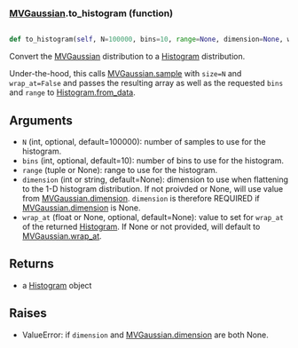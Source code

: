 ### [MVGaussian](MVGaussian.md).to_histogram (function)


```py

def to_histogram(self, N=100000, bins=10, range=None, dimension=None, wrap_at=None)

```



Convert the [MVGaussian](MVGaussian.md) distribution to a [Histogram](Histogram.md) distribution.

Under-the-hood, this calls [MVGaussian.sample](MVGaussian.sample.md) with `size=N` and `wrap_at=False`
and passes the resulting array as well as the requested `bins` and `range`
to [Histogram.from_data](Histogram.from_data.md).

Arguments
-----------
* `N` (int, optional, default=100000): number of samples to use for
    the histogram.
* `bins` (int, optional, default=10): number of bins to use for the
    histogram.
* `range` (tuple or None): range to use for the histogram.
* `dimension` (int or string, default=None): dimension to use
    when flattening to the 1-D histogram distribution. If not proivded
    or None, will use value from [MVGaussian.dimension](MVGaussian.dimension.md).  `dimension` is
    therefore REQUIRED if [MVGaussian.dimension](MVGaussian.dimension.md) is None.
* `wrap_at` (float or None, optional, default=None): value to set for
    `wrap_at` of the returned [Histogram](Histogram.md).  If None or not provided,
    will default to [MVGaussian.wrap_at](MVGaussian.wrap_at.md).

Returns
--------
* a [Histogram](Histogram.md) object

Raises
---------
* ValueError: if `dimension` and [MVGaussian.dimension](MVGaussian.dimension.md) are both None.

